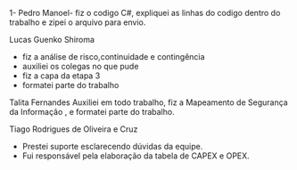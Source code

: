 1- Pedro Manoel- fiz o codigo C#, expliquei as linhas do codigo dentro do trabalho e zipei o arquivo para envio.

Lucas Guenko Shiroma 
- fiz a análise de risco,continuidade e contingência
- auxiliei os colegas no que pude
- fiz a capa da etapa 3
- formatei parte do trabalho

Talita Fernandes 
Auxiliei em todo trabalho, fiz a Mapeamento de Segurança da Informação , e formatei parte do trabalho.


Tiago Rodrigues de Oliveira e Cruz
- Prestei suporte esclarecendo dúvidas da equipe.
- Fui responsável pela elaboração da tabela de CAPEX e OPEX.


